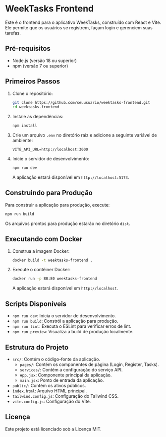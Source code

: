 # WeekTasks Frontend

Este é o frontend para o aplicativo WeekTasks, construído com React e Vite. Ele permite que os usuários se registrem, façam login e gerenciem suas tarefas.

## Pré-requisitos

- Node.js (versão 18 ou superior)
- npm (versão 7 ou superior)

## Primeiros Passos

1. Clone o repositório:

   ```sh
   git clone https://github.com/seuusuario/weektasks-frontend.git
   cd weektasks-frontend
   ```

2. Instale as dependências:

   ```sh
   npm install
   ```

3. Crie um arquivo `.env` no diretório raiz e adicione a seguinte variável de ambiente:

   ```env
   VITE_API_URL=http://localhost:3000
   ```

4. Inicie o servidor de desenvolvimento:

   ```sh
   npm run dev
   ```

   A aplicação estará disponível em `http://localhost:5173`.

## Construindo para Produção

Para construir a aplicação para produção, execute:

```sh
npm run build
```

Os arquivos prontos para produção estarão no diretório `dist`.

## Executando com Docker

1. Construa a imagem Docker:

   ```sh
   docker build -t weektasks-frontend .
   ```

2. Execute o contêiner Docker:

   ```sh
   docker run -p 80:80 weektasks-frontend
   ```

   A aplicação estará disponível em `http://localhost`.

## Scripts Disponíveis

- `npm run dev`: Inicia o servidor de desenvolvimento.
- `npm run build`: Constrói a aplicação para produção.
- `npm run lint`: Executa o ESLint para verificar erros de lint.
- `npm run preview`: Visualiza a build de produção localmente.

## Estrutura do Projeto

- `src/`: Contém o código-fonte da aplicação.
  - `pages/`: Contém os componentes de página (Login, Register, Tasks).
  - `services/`: Contém a configuração do serviço API.
  - `App.jsx`: Componente principal da aplicação.
  - `main.jsx`: Ponto de entrada da aplicação.
- `public/`: Contém os ativos públicos.
- `index.html`: Arquivo HTML principal.
- `tailwind.config.js`: Configuração do Tailwind CSS.
- `vite.config.js`: Configuração do Vite.

## Licença

Este projeto está licenciado sob a Licença MIT.
